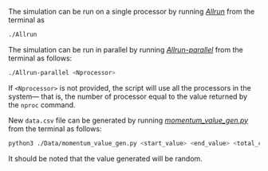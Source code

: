 
The simulation can be run on a single processor by running *[Allrun](./Allrun)* from the terminal as

```bash
./Allrun
```
The simulation can be run in parallel by running *[Allrun-parallel](./Allrun-parallel)* from the terminal as follows:

```bash
./Allrun-parallel <Nprocessor>
```
If `<Nprocessor>` is not provided, the script will use all the processors in the system— that is, the number of processor equal to the value returned by the `nproc` command.

New `data.csv` file can be generated by running *[momentum_value_gen.py](./Data/momentum_value_gen.py)* from the terminal as follows:
```bash
python3 ./Data/momentum_value_gen.py <start_value> <end_value> <total_count>
```
It should be noted that the value generated will be random. 